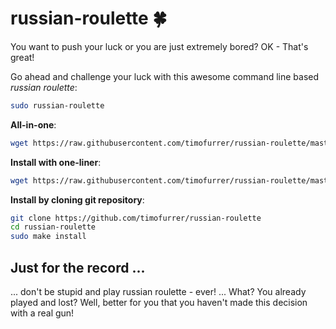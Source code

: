 # russian-roulette :four_leaf_clover:

You want to push your luck or you are just extremely bored? OK - That's great!

Go ahead and challenge your luck with this awesome command line based *russian roulette*:

```bash
sudo russian-roulette
```


**All-in-one**:

```bash
wget https://raw.githubusercontent.com/timofurrer/russian-roulette/master/russian-roulette -O - | sudo bash
```


**Install with one-liner**:

```bash
wget https://raw.githubusercontent.com/timofurrer/russian-roulette/master/install.sh -O - | sudo bash
```


**Install by cloning git repository**:

```bash
git clone https://github.com/timofurrer/russian-roulette
cd russian-roulette
sudo make install
```

## Just for the record ...

... don't be stupid and play russian roulette - ever!
... What? You already played and lost? Well, better for you that you haven't made this decision with a real gun!
